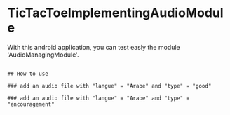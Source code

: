 # TicTacToeImplementingAudioModule

With this android application, you can test easly the module 'AudioManagingModule'.

```

## How to use

### add an audio file with "langue" = "Arabe" and "type" = "good"

### add an audio file with "langue" = "Arabe" and "type" = "encouragement"
